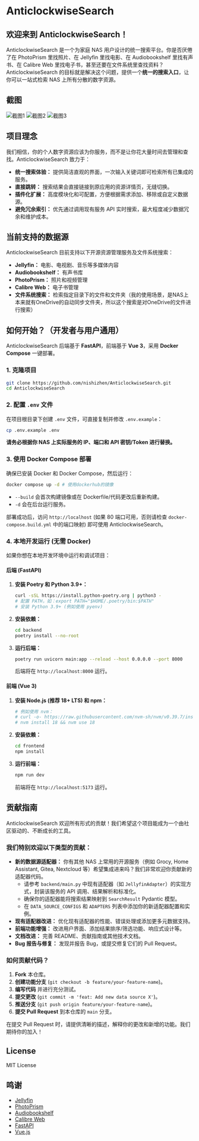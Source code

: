 # AnticlockwiseSearch

## 欢迎来到 AnticlockwiseSearch！

AnticlockwiseSearch 是一个为家庭 NAS 用户设计的统一搜索平台。你是否厌倦了在 PhotoPrism 里找照片、在 Jellyfin 里找电影、在 Audiobookshelf 里找有声书、在 Calibre Web 里找电子书，甚至还要在文件系统里查找资料？AnticlockwiseSearch 的目标就是解决这个问题，提供一个**统一的搜索入口**，让你可以一站式检索 NAS 上所有分散的数字资源。

## 截图

![截图1](https://github.com/nishizhen/AnticlockwiseSearch/blob/main/screenshots/1.png)
![截图2](https://github.com/nishizhen/AnticlockwiseSearch/blob/main/screenshots/2.png)
![截图3](https://github.com/nishizhen/AnticlockwiseSearch/blob/main/screenshots/3.png)

## 项目理念

我们相信，你的个人数字资源应该为你服务，而不是让你花大量时间去管理和查找。AnticlockwiseSearch 致力于：

  * **统一搜索体验：** 提供简洁直观的界面，一次输入关键词即可检索所有已集成的服务。
  * **直接跳转：** 搜索结果会直接链接到原应用的资源详情页，无缝切换。
  * **插件化扩展：** 高度模块化和可配置，方便根据需求添加、移除或自定义数据源。
  * **避免冗余索引：** 优先通过调用现有服务 API 实时搜索，最大程度减少数据冗余和维护成本。

## 当前支持的数据源

AnticlockwiseSearch 目前支持以下开源资源管理服务及文件系统搜索：

  * **Jellyfin：** 电影、电视剧、音乐等多媒体内容
  * **Audiobookshelf：** 有声书库
  * **PhotoPrism：** 照片和视频管理
  * **Calibre Web：** 电子书管理
  * **文件系统搜索：** 检索指定目录下的文件和文件夹（我的使用场景，是NAS上本来就有OneDrive的自动同步文件夹，所以这个搜索是对OneDrive的文件进行搜索）

## 如何开始？（开发者与用户通用）

AnticlockwiseSearch 后端基于 **FastAPI**，前端基于 **Vue 3**，采用 **Docker Compose** 一键部署。

### 1. 克隆项目

```bash
git clone https://github.com/nishizhen/AnticlockwiseSearch.git
cd AnticlockwiseSearch
```

### 2. 配置 `.env` 文件

在项目根目录下创建 `.env` 文件，可直接复制并修改 `.env.example`：

```bash
cp .env.example .env
```

**请务必根据你 NAS 上实际服务的 IP、端口和 API 密钥/Token 进行替换。**

### 3. 使用 Docker Compose 部署

确保已安装 Docker 和 Docker Compose，然后运行：

```bash
docker compose up -d # 使用dockerhub的镜像
```

  * `--build` 会首次构建镜像或在 Dockerfile/代码更改后重新构建。
  * `-d` 会在后台运行服务。

部署成功后，访问 `http://localhost` (如果 80 端口可用，否则请检查 `docker-compose.build.yml` 中的端口映射) 即可使用 AnticlockwiseSearch。

### **4. 本地开发运行 (无需 Docker)**

如果你想在本地开发环境中运行和调试项目：

#### **后端 (FastAPI)**

1.  **安装 Poetry 和 Python 3.9+：**
    ```bash
    curl -sSL https://install.python-poetry.org | python3 -
    # 配置 PATH，如：export PATH="$HOME/.poetry/bin:$PATH"
    # 安装 Python 3.9+ (例如使用 pyenv)
    ```
2.  **安装依赖：**
    ```bash
    cd backend
    poetry install --no-root
    ```
3.  **运行后端：**
    ```bash
    poetry run uvicorn main:app --reload --host 0.0.0.0 --port 8000
    ```
    后端将在 `http://localhost:8000` 运行。

#### **前端 (Vue 3)**

1.  **安装 Node.js (推荐 18+ LTS) 和 npm：**
    ```bash
    # 例如使用 nvm：
    # curl -o- https://raw.githubusercontent.com/nvm-sh/nvm/v0.39.7/install.sh | bash
    # nvm install 18 && nvm use 18
    ```
2.  **安装依赖：**
    ```bash
    cd frontend
    npm install
    ```
3.  **运行前端：**
    ```bash
    npm run dev
    ```
    前端将在 `http://localhost:5173` 运行。


## 贡献指南

AnticlockwiseSearch 欢迎所有形式的贡献！我们希望这个项目能成为一个由社区驱动的、不断成长的工具。

### **我们特别欢迎以下类型的贡献：**

  * **新的数据源适配器：** 你有其他 NAS 上常用的开源服务（例如 Grocy, Home Assistant, Gitea, Nextcloud 等）希望集成进来吗？我们非常欢迎你贡献新的适配器代码。
      * 请参考 `backend/main.py` 中现有适配器（如 `JellyfinAdapter`）的实现方式，封装该服务的 API 调用、结果解析和标准化。
      * 确保你的适配器能将搜索结果映射到 `SearchResult` Pydantic 模型。
      * 在 `DATA_SOURCE_CONFIGS` 和 `ADAPTERS` 列表中添加你的新适配器配置和实例。
  * **现有适配器改进：** 优化现有适配器的性能、错误处理或添加更多元数据支持。
  * **前端功能增强：** 改进用户界面、添加结果排序/筛选功能、响应式设计等。
  * **文档改进：** 完善 README、贡献指南或其他技术文档。
  * **Bug 报告与修复：** 发现并报告 Bug，或提交修复它们的 Pull Request。

### **如何贡献代码？**

1.  **Fork** 本仓库。
2.  **创建功能分支** (`git checkout -b feature/your-feature-name`)。
3.  **编写代码** 并进行充分测试。
4.  **提交更改** (`git commit -m 'feat: Add new data source X'`)。
5.  **推送分支** (`git push origin feature/your-feature-name`)。
6.  **提交 Pull Request** 到本仓库的 `main` 分支。

在提交 Pull Request 时，请提供清晰的描述，解释你的更改和新增的功能。我们期待你的加入！

## License

MIT License

## 鸣谢

- [Jellyfin](https://jellyfin.org/)
- [PhotoPrism](https://photoprism.app/)
- [Audiobookshelf](https://www.audiobookshelf.org/)
- [Calibre Web](https://github.com/janeczku/calibre-web)
- [FastAPI](https://fastapi.tiangolo.com/)
- [Vue.js](https://vuejs.org/)